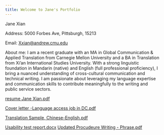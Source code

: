 ```yaml
---
title: Welcome to Jane's Portfolio
---
```


Jane Xian

Address: 5000 Forbes Ave, Pittsburgh, 15213

Email: Xxian@andrew.cmu.edu

About me: I am a recent graduate with an MA in Global Communication & Applied Translation from Carnegie Mellon University and a BA in Translation from Xi’an International Studies University. With a strong linguistic foundation in Mandarin (native) and English (full professional proficiency), I bring a nuanced understanding of cross-cultural communication and technical writing. I am passionate about leveraging my language expertise and communication skills to contribute meaningfully to the writing and public service sectors.


[resume Jane Xian.pdf](https://github.com/user-attachments/files/17987464/resume.Jane.Xian.pdf)

[Cover letter -Language access job in DC.pdf](https://github.com/user-attachments/files/17987466/Cover.letter.-Language.access.job.in.DC.pdf)


[Translation Sample, Chinese-English.pdf](https://github.com/user-attachments/files/17987470/Translation.Sample.Chinese-English.pdf)

[Usability test report.docx](https://github.com/user-attachments/files/17987486/Usability.test.report.docx)
[Updated Procudeure Writing - Phrase.pdf](https://github.com/user-attachments/files/17987487/Updated.Procudeure.Writing.-.Phrase.pdf)


